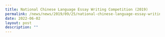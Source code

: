 ```yaml
---
title: National Chinese Language Essay Writing Competition (2019)
permalink: /news/news/2019/09/25/national-chinese-language-essay-writing-competition-2019/
date: 2022-06-02
layout: post
description: ""
---
```

